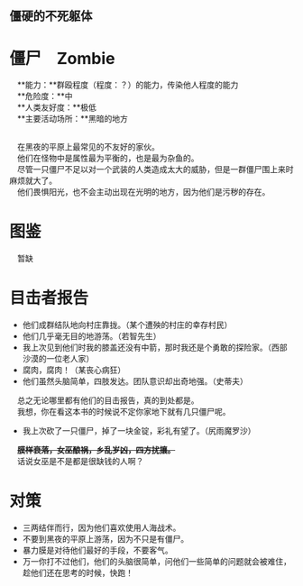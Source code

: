 ## 僵硬的不死躯体 ##
#  #
# 僵尸　Zombie #
　**能力：**群殴程度（程度：？）的能力，传染他人程度的能力</br>
　**危险度：**中</br>
　**人类友好度：**极低</br>
　**主要活动场所：**黑暗的地方</br>
##  ##
　在黑夜的平原上最常见的不友好的家伙。</br>
　他们在怪物中是属性最为平衡的，也是最为杂鱼的。</br>
　尽管一只僵尸不足以对一个武装的人类造成太大的威胁，但是一群僵尸围上来时麻烦就大了。</br>
　他们畏惧阳光，也不会主动出现在光明的地方，因为他们是污秽的存在。</br>

# 图鉴 #

　暂缺


# 目击者报告 #
- 他们成群结队地向村庄靠拢。（某个遭殃的村庄的幸存村民）
- 他们几乎毫无目的地游荡。（若智先生）
- 我上次见到他们时我的膝盖还没有中箭，那时我还是个勇敢的探险家。（西部沙漠的一位老人家）
- 腐肉，腐肉！（某丧心病狂）
- 他们虽然头脑简单，四肢发达。团队意识却出奇地强。（史蒂夫）

　总之无论哪里都有他们的目击报告，真的到处都是。</br>
　我想，你在看这本书的时候说不定你家地下就有几只僵尸呢。

- 我上次砍了一只僵尸，掉了一块金锭，彩礼有望了。（尻雨魔罗沙）

　~~**膜样衰落，女巫酿祸，乡乱岁凶，四方扰攘。**~~</br>
　话说女巫是不是都是很缺钱的人啊？

# 对策 #
- 三两结伴而行，因为他们喜欢使用人海战术。</br>
- 不要到黑夜的平原上游荡，因为不只是有僵尸。</br>
- 暴力膜是对待他们最好的手段，不要客气。</br>
- 万一你打不过他们，他们的头脑很简单，问他们一些简单的问题就会被难住，趁他们还在思考的时候，快跑！</br>